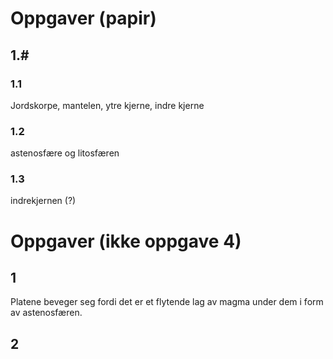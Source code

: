 # Oppgaver (papir)

## 1.#

### 1.1

Jordskorpe,
mantelen,
ytre kjerne,
indre kjerne

### 1.2

astenosfære og litosfæren

### 1.3

indrekjernen (?)

# Oppgaver (ikke oppgave 4)

## 1

Platene beveger seg fordi det er et flytende lag av magma under dem i form av astenosfæren.

## 2


